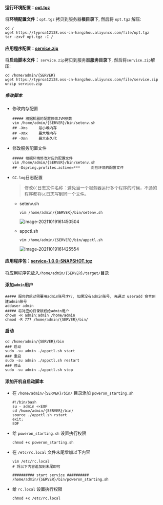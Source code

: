 #### 运行环境配置：[opt.tgz](https://typroa12138.oss-cn-hangzhou.aliyuncs.com/file/opt.tgz)

将**环境配置文件：**`opt.tgz` 拷贝到服务器**根目录**下, 然后将 `opt.tgz` 解压:

```shell
cd /
wget https://typroa12138.oss-cn-hangzhou.aliyuncs.com/file/opt.tgz
tar -zxvf opt.tgz -C /
```



#### 应用程序配置：[service.zip](https://typroa12138.oss-cn-hangzhou.aliyuncs.com/file/service.zip)

将**启动脚本文件：** `service.zip`拷贝到服务器**服务目录**下, 然后将`service.zip`解压:

```shell
cd /home/admin/{SERVER}
wget https://typroa12138.oss-cn-hangzhou.aliyuncs.com/file/service.zip
unzip service.zip
```

##### 修改脚本

-   修改内存配置

    ```shell
    ##### 根据机器的配置修改JVM参数
    vim /home/admin/{SERVER}/bin/setenv.sh
    ## -Xms		最小堆内存
    ## -Xmx		最大堆内存
    ## -Xmn		最大永久代
    ```

-   修改服务配置文件

    ```shell
    ##### 根据环境修改对应的配置文件
    vim /home/admin/{SERVER}/bin/setenv.sh
    ## -Dspring.profiles.active=***		对应环境的配置文件
    ```

-   `GC.log`日志配置

    >   修改`GC`日志文件名称：避免当一个服务器运行多个程序的时候，不通的程序都将`GC`日志写到同一个文件。

    -   setenv.sh

        ```shell
        vim /home/admin/{SERVER}/bin/setenv.sh
        ```

        ![image-20211019161450504](https://typroa12138.oss-cn-hangzhou.aliyuncs.com/image/2021/10/2021101916145050.png)

    -   appctl.sh

        ```shell
        vim /home/admin/{SERVER}/bin/appctl.sh
        ```

        ![image-20211019161425554](https://typroa12138.oss-cn-hangzhou.aliyuncs.com/image/2021/10/2021101916142525.png)

#### 应用程序包：[service-1.0.0-SNAPSHOT.tgz](https://typroa12138.oss-cn-hangzhou.aliyuncs.com/file/service-1.0.0-SNAPSHOT.tgz)

将应用程序包放入`/home/admin/{SERVER}/target/`目录



#### 添加`admin`用户

```shell
##### 服务的启动需要用admin账号才行, 如果没有admin账号, 先通过 useradd 命令创建admin账号
adduser admin
##### 将对应的目录赋权给admin用户
chown -R admin:admin /home/admin
chmod -R 777 /home/admin/{SERVER}/bin/
```



#### 启动

```shell
cd /home/admin/{SERVER}/bin
### 启动
sudo -su admin ./appctl.sh start
### 重启
sudo -su admin ./appctl.sh restart
### 停止
sudo -su admin ./appctl.sh stop
```



#### 添加开机自启动脚本

-   在 `/home/admin/{SERVER}/bin/` 目录添加 `poweron_starting.sh`

    ```shell
    #!/bin/bash
    su - admin <<EOF
    cd /home/admin/{SERVER}/bin/
    source ./appctl.sh rstart
    exit;
    EOF
    ```

-   给 `poweron_starting.sh` 设置执行权限

    ```shell
    chmod +x poweron_starting.sh
    ```

-   在 `/etc/rc.local` 文件末尾增加以下内容

    ```shell
    vim /etc/rc.local
    # 将以下内容追加到末尾即可
    
    ########## start service ##########
    /home/admin/{SERVER}/bin/poweron_starting.sh
    ```

-   给 `rc.local` 设置执行权限

    ```shell
    chmod +x /etc/rc.local
    ```

    